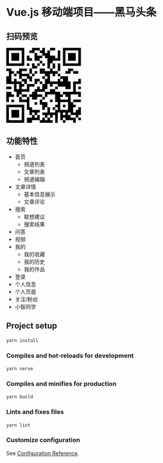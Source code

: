 # Vue.js 移动端项目——黑马头条

## 扫码预览

![](./public/project-preview.png)

## 功能特性

- 首页
  + 频道列表
  + 文章列表
  + 频道编辑
- 文章详情
  + 基本信息展示
  + 文章评论
- 搜索
  + 联想建议
  + 搜索结果
- 问答
- 视频
- 我的
  + 我的收藏
  + 我的历史
  + 我的作品
- 登录
- 个人信息
- 个人页面
- 关注/粉丝
- 小智同学

## Project setup
```
yarn install
```

### Compiles and hot-reloads for development
```
yarn serve
```

### Compiles and minifies for production
```
yarn build
```

### Lints and fixes files
```
yarn lint
```

### Customize configuration
See [Configuration Reference](https://cli.vuejs.org/config/).
